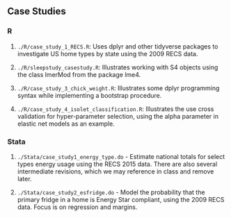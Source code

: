## Case Studies

### R

  1. `./R/case_study_1_RECS.R`: 
  Uses dplyr and other tidyverse packages to investigate 
  US home types by state using the 2009 RECS data.

  1. `./R/sleepstudy_casestudy.R`:
  Illustrates working with S4 objects using the class lmerMod from the package
  lme4.

  1. `./R/case_study_3_chick_weight.R`:
  Illustrates some dplyr programming syntax while implementing a bootstrap
  procedure.  

  1. `./R/case_study_4_isolet_classification.R`:
  Illustrates the use cross validation for hyper-parameter selection, using 
  the alpha parameter in elastic net models as an example.

### Stata

 1. `./Stata/case_study1_energy_type.do` - Estimate national totals for select types energy usage using the RECS 2015 data. There are also several intermediate revisions, which we may reference in class and remove later.

 1. `./Stata/case_study2_esfridge.do` - Model the probability that the primary fridge in a home is
Energy Star compliant, using the 2009 RECS data.  Focus is on regression and margins. 

